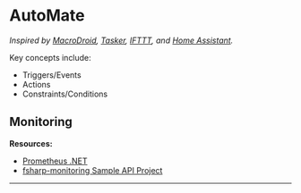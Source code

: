# AutoMate

_Inspired by [MacroDroid][wiki-macrodroid], [Tasker][wiki-tasker], [IFTTT][wiki-ifttt],
and [Home Assistant][docs-home-assistant]._

Key concepts include:

- Triggers/Events
- Actions
- Constraints/Conditions

## Monitoring

**Resources:**

- [Prometheus .NET][prometheus-net]
- [fsharp-monitoring Sample API Project][fsharp-monitoring-sample]

---

[docs-home-assistant]: https://www.home-assistant.io/docs/
[fsharp-monitoring-sample]: https://github.com/64J0/fsharp-monitoring#readme
[prometheus-net]: https://github.com/prometheus-net/prometheus-net#readme
[wiki-ifttt]: https://en.wikipedia.org/wiki/IFTTT
[wiki-macrodroid]: https://en.wikipedia.org/wiki/MacroDroid
[wiki-tasker]: https://en.wikipedia.org/wiki/Tasker_(application)
